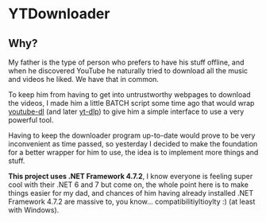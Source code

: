 # YTDownloader

## Why?

My father is the type of person who prefers to have his stuff offline, and when he discovered YouTube he naturally tried to download all the music and videos he liked. We have that in common.

To keep him from having to get into untrustworthy webpages to download the videos, I made him a little BATCH script some time ago that would wrap [youtube-dl](https://github.com/ytdl-org/youtube-dl/) (and later [yt-dlp](https://github.com/yt-dlp/yt-dlp)) to give him a simple interface to use a very powerful tool.

Having to keep the downloader program up-to-date would prove to be very inconvenient as time passed, so yesterday I decided to make the foundation for a better wrapper for him to use, the idea is to implement more things and stuff.

**This project uses .NET Framework 4.7.2**, I know everyone is feeling super cool with their .NET 6 and 7 but come on, the whole point here is to make things easier for my dad, and chances of him having already installed .NET Framework 4.7.2 are massive to, you know... compatibilitiyltioylty :) (at least with Windows).